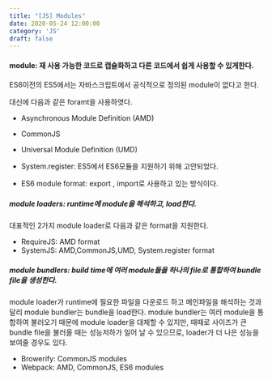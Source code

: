 ```yaml
---
title: "[JS] Modules"
date: 2020-05-24 12:00:00
category: 'JS'
draft: false
---
```


#### module: 재 사용 가능한 코드로 캡슐화하고 다른 코드에서 쉽게 사용할 수 있게한다.

ES6이전의 ES5에서는 자바스크립트에서 공식적으로 정의된 module이 없다고 한다.

대신에 다음과 같은 foramt을 사용하엿다.

- Asynchronous Module Definition (AMD)
- CommonJS
- Universal Module Definition (UMD)

- System.register: ES5에서 ES6모듈을 지원하기 위해 고안되었다.
- ES6 module format: export , import로 사용하고 있는 방식이다.

##### module loaders: runtime에 module을 해석하고, load한다.

대표적인 2가지 module loader로 다음과 같은 format을 지원한다.

- RequireJS: AMD format
- SystemJS: AMD,CommonJS,UMD, System.register format

##### module bundlers: build time에 여러 module들을 하나의 file로 통합하여 bundle file을 생성한다.

module loader가 runtime에 필요한 파일을 다운로드 하고 메인파일을 해석하는 것과 달리 module bundler는 bundle을 load한다. module bundler는 여러 module을 통합하여 불러오기 때문에 module loader을 대체할 수 있지만, 때때로 사이즈가 큰 bundle file을 불러올 때는 성능저하가 일어 날 수 있으므로, loader가 더 나은 성능을 보여줄 경우도 있다.

- Browerify: CommonJS modules
- Webpack: AMD, CommonJS, ES6 modules
